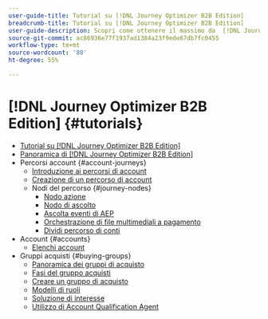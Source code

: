 ```yaml
---
user-guide-title: Tutorial su [!DNL Journey Optimizer B2B Edition]
breadcrumb-title: Tutorial su [!DNL Journey Optimizer B2B Edition]
user-guide-description: Scopri come ottenere il massimo da  [!DNL Journey Optimizer B2B Edition]. Organizza account e percorsi del gruppo acquisti utilizzando l’intelligenza artificiale generativa incorporata e l’automazione leader di settore per ottimizzare la domanda di offerte specifiche.
source-git-commit: ac86936e77f1937ad1384a23f9ede67db7fc0455
workflow-type: tm+mt
source-wordcount: '80'
ht-degree: 55%

---
```



# [!DNL Journey Optimizer B2B Edition] {#tutorials}

+ [Tutorial su [!DNL Journey Optimizer B2B Edition]](overview.md)
+ [Panoramica di [!DNL Journey Optimizer B2B Edition]](/help/overview-video.md)
+ Percorsi account {#account-journeys}
   + [Introduzione ai percorsi di account](/help/account-journeys/introducing-account-journeys.md)
   + [Creazione di un percorso di account](/help/account-journeys/create-an-account-journey.md)
   + Nodi del percorso {#journey-nodes}
      + [Nodo azione](/help/account-journeys/journey-nodes/action-node.md)
      + [Nodo di ascolto](/help/account-journeys/journey-nodes/listen-node.md)
      + [Ascolta eventi di AEP](/help/account-journeys/journey-nodes/listen-for-aep-events.md)
      + [Orchestrazione di file multimediali a pagamento](/help/account-journeys/journey-nodes/paid-media-orchestration.md)
      + [Dividi percorso di conti](/help/account-journeys/journey-nodes/split-account-journey.md)
+ Account {#accounts}
   + [Elenchi account](/help/accounts/account-lists.md)
+ Gruppi acquisti {#buying-groups}
   + [Panoramica dei gruppi di acquisto](/help/buying-groups/buying-groups-overview.md)
   + [Fasi del gruppo acquisti](/help/buying-groups/buying-group-stages.md)
   + [Creare un gruppo di acquisto](/help/buying-groups/create-a-buying-group.md)
   + [Modelli di ruoli](/help/buying-groups/role-templates.md)
   + [Soluzione di interesse](/help/buying-groups/solution-interest.md)
   + [Utilizzo di Account Qualification Agent](/help/buying-groups/account-qualification-agent.md)
